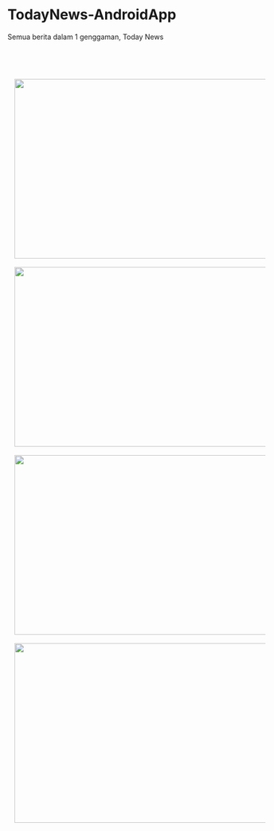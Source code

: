 # TodayNews-AndroidApp
Semua berita dalam 1 genggaman, Today News
<p>&nbsp;</p><p><br /></p><div class="separator" style="clear: both; text-align: center;"><a href="https://blogger.googleusercontent.com/img/b/R29vZ2xl/AVvXsEhHHqJ1Rvgt7WW5xIkck-Mx9JfRs-MzsaKcABzFqspN3ll2jgDgvnezURtW9A-7EV41v1IQ70qosFjzE3n1-KW8Jpg_nBipMEbJSeh_IvHjCKVscq3FF09Wm8Er_Nmzy3oo_jkDGk_tEfEW4XjWFmr5Z43DIpX8SzYkB2zTGQoMvig5mdgyioKlz8Kq/s1920/1.png" style="margin-left: 1em; margin-right: 1em;"><img border="0" data-original-height="1080" data-original-width="1920" height="360" src="https://blogger.googleusercontent.com/img/b/R29vZ2xl/AVvXsEhHHqJ1Rvgt7WW5xIkck-Mx9JfRs-MzsaKcABzFqspN3ll2jgDgvnezURtW9A-7EV41v1IQ70qosFjzE3n1-KW8Jpg_nBipMEbJSeh_IvHjCKVscq3FF09Wm8Er_Nmzy3oo_jkDGk_tEfEW4XjWFmr5Z43DIpX8SzYkB2zTGQoMvig5mdgyioKlz8Kq/w640-h360/1.png" width="640" /></a></div><br /><div class="separator" style="clear: both; text-align: center;"><a href="https://blogger.googleusercontent.com/img/b/R29vZ2xl/AVvXsEgkDJltaTdGePjRc9Vf_w0FQphVQjZVl4zYgLVsaMMuueGZM-6HQQxuimLN2-U5mKYybxG6gwko41GDeKhAW2PuUOK3bUyeFP69aqFnfUJD1BiBe9oIG03ZQXF4SATgnPDoVsWr22BRBPYTDeC0_dZp01qTXT8DNH3RFhdwvWVCDkboUc5f-XsML0LU/s1920/2.png" style="margin-left: 1em; margin-right: 1em;"><img border="0" data-original-height="1080" data-original-width="1920" height="360" src="https://blogger.googleusercontent.com/img/b/R29vZ2xl/AVvXsEgkDJltaTdGePjRc9Vf_w0FQphVQjZVl4zYgLVsaMMuueGZM-6HQQxuimLN2-U5mKYybxG6gwko41GDeKhAW2PuUOK3bUyeFP69aqFnfUJD1BiBe9oIG03ZQXF4SATgnPDoVsWr22BRBPYTDeC0_dZp01qTXT8DNH3RFhdwvWVCDkboUc5f-XsML0LU/w640-h360/2.png" width="640" /></a></div><br /><div class="separator" style="clear: both; text-align: center;"><a href="https://blogger.googleusercontent.com/img/b/R29vZ2xl/AVvXsEi0lDh0DO2lJYPkABHsnzRUbXkXpJQeW-L5sAS3Ap56TGp5_IVEd8c82DEgNh7v77S4VShDZXQknAKnIl-hQhIExzvEqiTvGzWw-cMFHaswgwT4QYghoynzVhZqKy5mSid0YRy513klQB243idEXsa0mTD7D6wbGyd6CIYzVT3tfua4-D0XnbGFANe3/s1920/3.png" style="margin-left: 1em; margin-right: 1em;"><img border="0" data-original-height="1080" data-original-width="1920" height="360" src="https://blogger.googleusercontent.com/img/b/R29vZ2xl/AVvXsEi0lDh0DO2lJYPkABHsnzRUbXkXpJQeW-L5sAS3Ap56TGp5_IVEd8c82DEgNh7v77S4VShDZXQknAKnIl-hQhIExzvEqiTvGzWw-cMFHaswgwT4QYghoynzVhZqKy5mSid0YRy513klQB243idEXsa0mTD7D6wbGyd6CIYzVT3tfua4-D0XnbGFANe3/w640-h360/3.png" width="640" /></a></div><br /><div class="separator" style="clear: both; text-align: center;"><a href="https://blogger.googleusercontent.com/img/b/R29vZ2xl/AVvXsEg70ZwP1PueC1J8SyjjBGHT0HkD0ccfG5xug-09NmHiqYrA_5vkazdsmrIwIvv701RR41FPPfss5gl4E7tVMKtgn5ItwQedjY50LwEvGGeiH-L0aqUjxeR168lZDtk6g4tO7elcAB30pO_bFS-rIjeYSNj6MCvCSUvUth95olnAF57xZGn-91_AlS8Z/s1920/4.png" style="margin-left: 1em; margin-right: 1em;"><img border="0" data-original-height="1080" data-original-width="1920" height="360" src="https://blogger.googleusercontent.com/img/b/R29vZ2xl/AVvXsEg70ZwP1PueC1J8SyjjBGHT0HkD0ccfG5xug-09NmHiqYrA_5vkazdsmrIwIvv701RR41FPPfss5gl4E7tVMKtgn5ItwQedjY50LwEvGGeiH-L0aqUjxeR168lZDtk6g4tO7elcAB30pO_bFS-rIjeYSNj6MCvCSUvUth95olnAF57xZGn-91_AlS8Z/w640-h360/4.png" width="640" /></a></div><br /><div class="separator" style="clear: both; text-align: center;"><br /></div><br /><div class="separator" style="clear: both; text-align: center;"><br /></div><br /><div class="separator" style="clear: both; text-align: center;"><br /></div><br /><div class="separator" style="clear: both; text-align: center;"><br /></div><br /><p></p>

